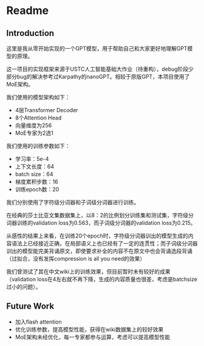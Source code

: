# Readme

## Introduction
这里是我从零开始实现的一个GPT模型，用于帮助自己和大家更好地理解GPT模型的原理。

这一项目的实现框架来源于USTC人工智能基础大作业（待重构），debug阶段少部分bug的解决参考过Karpathy的nanoGPT。相较于原版GPT，本项目使用了MoE架构。

我们使用的模型架构如下：
- 4层Transformer Decoder
- 8个Attention Head
- 向量维度为256
- MoE专家为2选1

我们使用的训练参数如下：
- 学习率：5e-4
- 上下文长度：64
- batch size：64
- 梯度累积步数：16
- 训练epoch数：20

我们分别使用了字符级分词器和子词级分词器进行训练。

在经典的莎士比亚文集数据集上，以8：2的比例划分训练集和测试集，字符级分词器训练的validation loss为0.563，而子词级分词器的validation loss为0.215。

从感性的结果上来看，在训练20个epoch时，字符级分词器训出的模型生成的内容语法上已经接近正确，在局部语义上也已经有了一定的连贯性；而子词级分词器训出的模型能完美背诵原文，即使要求补全的内容不在原文中也会背诵选段背诵（过拟合，没有发挥compression is all you need的效果）

我们曾测试了其在中文wiki上的训练效果，但目前暂时未有较好的成果（validation loss在4左右就不再下降，生成的内容质量也很差，考虑是batchsize过小的问题）。

## Future Work
- 加入flash attention
- 优化训练参数，提高模型性能，获得在wiki数据集上的较好效果
- MoE架构未经优化，每一专家都参与运算，考虑可以提高模型性能

